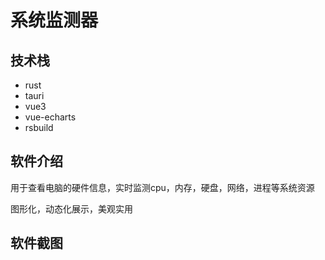 # 系统监测器
## 技术栈

- rust
- tauri
- vue3
- vue-echarts
- rsbuild

## 软件介绍

用于查看电脑的硬件信息，实时监测cpu，内存，硬盘，网络，进程等系统资源

图形化，动态化展示，美观实用

## 软件截图
